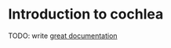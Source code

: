 # Introduction to cochlea

TODO: write [great documentation](http://jacobian.org/writing/what-to-write/)
